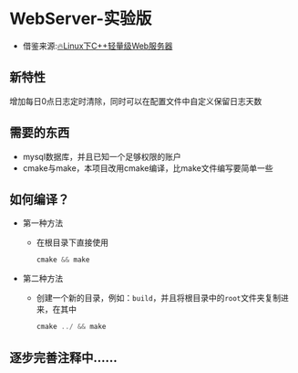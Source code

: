 WebServer-实验版
========
* 借鉴来源:[:fire:Linux下C++轻量级Web服务器](https://github.com/qinguoyi/TinyWebServer)

新特性
--------
增加每日0点日志定时清除，同时可以在配置文件中自定义保留日志天数

需要的东西
--------

* mysql数据库，并且已知一个足够权限的账户
* cmake与make，本项目改用cmake编译，比make文件编写要简单一些

如何编译？
--------

* 第一种方法
    - 在根目录下直接使用
        ```C++
        cmake && make
        ```

* 第二种方法
    - 创建一个新的目录，例如：`build`，并且将根目录中的`root`文件夹复制进来，在其中
        ```C++
        cmake ../ && make
        ```

## 逐步完善注释中......